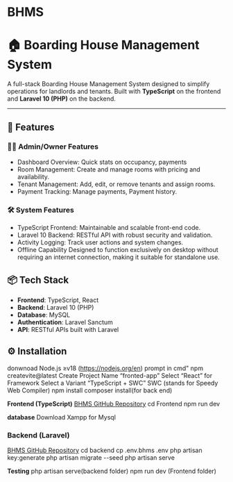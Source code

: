 # BHMS
# 🏠 Boarding House Management System

A full-stack Boarding House Management System designed to simplify operations for landlords and tenants. Built with **TypeScript** on the frontend and **Laravel 10 (PHP)** on the backend.

---

## 🚀 Features

### 🧑‍💼 Admin/Owner Features
- Dashboard Overview: Quick stats on occupancy, payments
- Room Management: Create and manage rooms with pricing and availability.
- Tenant Management: Add, edit, or remove tenants and assign rooms.
- Payment Tracking: Manage payments, Payment history.

### 🛠️ System Features
- TypeScript Frontend: Maintainable and scalable front-end code.
- Laravel 10 Backend: RESTful API with robust security and validation.
- Activity Logging: Track user actions and system changes.
- Offline Capability	Designed to function exclusively on desktop without requiring an internet connection, making it suitable for standalone use.

## 📦 Tech Stack
- **Frontend**: TypeScript, React
- **Backend**: Laravel 10 (PHP)
- **Database**: MySQL
- **Authentication**: Laravel Sanctum
- **API**: RESTful APIs built with Laravel

## ⚙️ Installation
donwnoad Node.js ≥v18 (https://nodejs.org/en)
prompt in cmd" npm createvite@latest
Create Project Name “fronted-app”
Select “React” for Framework
Select a Variant “TypeScript + SWC”
SWC (stands for Speedy Web Compiler)
npm install
composer install(for back end)

**Frontend (TypeScript)**
[BHMS GitHub Repository](https://github.com/ChanQT/BHMS)
cd Frontend
npm run dev


**database**
Download Xampp for Mysql

### Backend (Laravel)
[BHMS GitHub Repository](https://github.com/ChanQT/BHMS)
cd backend
cp .env.bhms .env
php artisan key:generate
php artisan migrate --seed
php artisan serve
   
 **Testing**
php artisan serve(backend folder)
npm run dev (Frontend folder)




